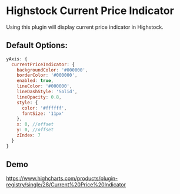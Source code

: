# Highstock Current Price Indicator
Using this plugin will display current price indicator in Highstock.

## Default Options:
```javascript
yAxis: {
  currentPriceIndicator: {
    backgroundColor: '#000000',
    borderColor: '#000000',
    enabled: true,
    lineColor: '#000000',
    lineDashStyle: 'Solid',
    lineOpacity: 0.8,
    style: {
      color: '#ffffff',
      fontSize: '11px'
    },
    x: 0, //offset
    y: 0, //offset
    zIndex: 7
  }
}
```
## Demo
https://www.highcharts.com/products/plugin-registry/single/28/Current%20Price%20Indicator
